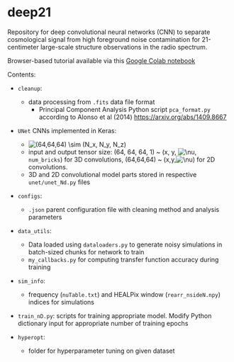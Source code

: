 # deep21
Repository for deep convolutional neural networks (CNN) to separate cosmological signal from high foreground noise contamination for 21-centimeter large-scale structure observations in the radio spectrum.

Browser-based tutorial available via this [Google Colab notebook](https://colab.research.google.com/drive/1wQnmelM33Qjq-nHeVD9JkTHXER1PAJM0?hl=en#scrollTo=AL9qQvzFPXcT)

Contents:
- `cleanup`: 
	- data processing from `.fits` data file format
        - Principal Component Analysis Python script `pca_format.py` according to Alonso et al (2014) https://arxiv.org/abs/1409.8667

- `UNet` CNNs implemented in Keras:
    - ![$(64,64,64) \sim (N_x, N_y, N_z)$](<img src="https://latex.codecogs.com/svg.latex?(64,64,64)&space;\sim&space;(N_x,&space;N_y,&space;N_z)" title="(64,64,64) \sim (N_x, N_y, N_z)" />)
    - input and output tensor size: (64, 64, 64, 1) ~ (x, y, ![$\nu$](https://render.githubusercontent.com/render/math?math=%24%5Cnu%24), `num_bricks`) for 3D convolutions, (64,64,64) ~ (x,y,![$\nu$](https://render.githubusercontent.com/render/math?math=%24%5Cnu%24)) for 2D convolutions. 
    - 3D and 2D convolutional model parts stored in respective `unet/unet_Nd.py` files
- `configs`:
   - `.json` parent configuration file with cleaning method and analysis parameters
        
- `data_utils`: 
   - Data loaded using `dataloaders.py` to generate noisy simulations in batch-sized chunks for network to train
   - `my_callbacks.py` for computing transfer function accuracy during training
- `sim_info`: 
   - frequency (`nuTable.txt`) and HEALPix window (`rearr_nsideN.npy`) indices for simulations
- `train_nD.py`: scripts for training appropriate model. Modify Python dictionary input for appropriate number of training epochs

- `hyperopt`: 
   - folder for hyperparameter tuning on given dataset

